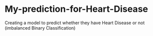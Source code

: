 # My-prediction-for-Heart-Disease
Creating a model to predict whether they have Heart Disease or not (imbalanced Binary Classification) 
